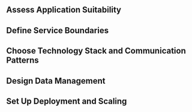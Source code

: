 ## Assess Application Suitability

## Define Service Boundaries

## Choose Technology Stack and Communication Patterns

## Design Data Management

## Set Up Deployment and Scaling

